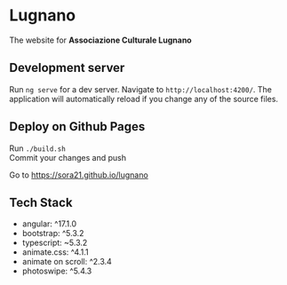 # Lugnano
The website for **Associazione Culturale Lugnano**

## Development server
Run `ng serve` for a dev server. Navigate to `http://localhost:4200/`. The application will automatically reload if you change any of the source files.

## Deploy on Github Pages
Run ```./build.sh```  
Commit your changes and push

Go to https://sora21.github.io/lugnano  


## Tech Stack
- angular: ^17.1.0
- bootstrap: ^5.3.2
- typescript: ~5.3.2
- animate.css: ^4.1.1
- animate on scroll: ^2.3.4
- photoswipe: ^5.4.3